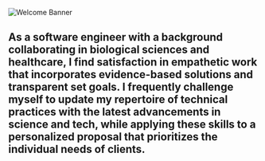 ![Welcome Banner](https://user-images.githubusercontent.com/107519645/187530023-12310a00-3630-40a6-87f5-2578b8ed4f1b.jpeg)

## As a software engineer with a background collaborating in biological sciences and healthcare, I find satisfaction in empathetic work that incorporates evidence-based solutions and transparent set goals. I frequently challenge myself to update my repertoire of technical practices with the latest advancements in science and tech, while applying these skills to a personalized proposal that prioritizes the individual needs of clients. ##

<!--
**jasonmar08/jasonmar08** is a ✨ _special_ ✨ repository because its `README.md` (this file) appears on your GitHub profile.

Here are some ideas to get you started:

- 🔭 I’m currently working on ...
- 🌱 I’m currently learning ...
- 👯 I’m looking to collaborate on ...
- 🤔 I’m looking for help with ...
- 💬 Ask me about ...
- 📫 How to reach me: ...
- 😄 Pronouns: ...
- ⚡ Fun fact: ...
-->
